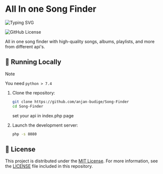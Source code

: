 # All In one Song Finder

![Typing SVG](https://readme-typing-svg.herokuapp.com/?lines=Designed+by+Anjan+Budige;A+simple+and+efficient+song+finder!;Almost+all+songs+search;High+quality+Music;)


![GitHub License](https://img.shields.io/github/license/anjanbudige/Song-Finder)

All in one song finder with high-quality songs, albums, playlists, and more from different api's.

## 🔌 Running Locally

> [!NOTE]
> You need `python > 7.4`

1. Clone the repository:

   ```sh
   git clone https://github.com/anjan-budige/Song-Finder
   cd Song-Finder
   ```
   set your api in index.php page

3. Launch the development server:

   ```sh
   php -s 8080
   ```

   
## 📜 License

This project is distributed under the [MIT License](https://opensource.org/licenses/MIT). For more information, see the [LICENSE](LICENSE) file included in this repository.
